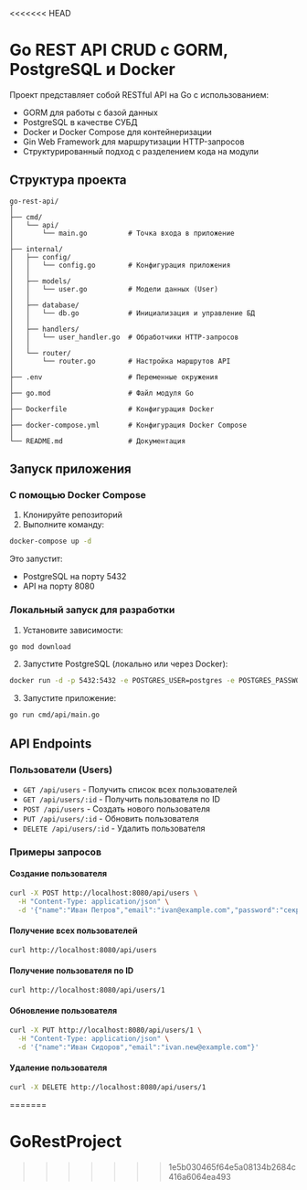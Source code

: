 <<<<<<< HEAD
# Go REST API CRUD с GORM, PostgreSQL и Docker

Проект представляет собой RESTful API на Go с использованием:
- GORM для работы с базой данных
- PostgreSQL в качестве СУБД
- Docker и Docker Compose для контейнеризации
- Gin Web Framework для маршрутизации HTTP-запросов
- Структурированный подход с разделением кода на модули

## Структура проекта

```
go-rest-api/
│
├── cmd/
│   └── api/
│       └── main.go          # Точка входа в приложение
│
├── internal/
│   ├── config/
│   │   └── config.go        # Конфигурация приложения
│   │
│   ├── models/
│   │   └── user.go          # Модели данных (User)
│   │
│   ├── database/
│   │   └── db.go            # Инициализация и управление БД
│   │
│   ├── handlers/
│   │   └── user_handler.go  # Обработчики HTTP-запросов
│   │
│   └── router/
│       └── router.go        # Настройка маршрутов API
│
├── .env                     # Переменные окружения
│
├── go.mod                   # Файл модуля Go
│
├── Dockerfile               # Конфигурация Docker
│
├── docker-compose.yml       # Конфигурация Docker Compose
│
└── README.md                # Документация
```

## Запуск приложения

### С помощью Docker Compose

1. Клонируйте репозиторий
2. Выполните команду:

```bash
docker-compose up -d
```

Это запустит:
- PostgreSQL на порту 5432
- API на порту 8080

### Локальный запуск для разработки

1. Установите зависимости:

```bash
go mod download
```

2. Запустите PostgreSQL (локально или через Docker):

```bash
docker run -d -p 5432:5432 -e POSTGRES_USER=postgres -e POSTGRES_PASSWORD=postgres -e POSTGRES_DB=postgres postgres:14-alpine
```

3. Запустите приложение:

```bash
go run cmd/api/main.go
```

## API Endpoints

### Пользователи (Users)

- `GET /api/users` - Получить список всех пользователей
- `GET /api/users/:id` - Получить пользователя по ID
- `POST /api/users` - Создать нового пользователя
- `PUT /api/users/:id` - Обновить пользователя
- `DELETE /api/users/:id` - Удалить пользователя

### Примеры запросов

#### Создание пользователя
```bash
curl -X POST http://localhost:8080/api/users \
  -H "Content-Type: application/json" \
  -d '{"name":"Иван Петров","email":"ivan@example.com","password":"секрет"}'
```

#### Получение всех пользователей
```bash
curl http://localhost:8080/api/users
```

#### Получение пользователя по ID
```bash
curl http://localhost:8080/api/users/1
```

#### Обновление пользователя
```bash
curl -X PUT http://localhost:8080/api/users/1 \
  -H "Content-Type: application/json" \
  -d '{"name":"Иван Сидоров","email":"ivan.new@example.com"}'
```

#### Удаление пользователя
```bash
curl -X DELETE http://localhost:8080/api/users/1
```
=======
# GoRestProject
>>>>>>> 1e5b030465f64e5a08134b2684c416a6064ea493
